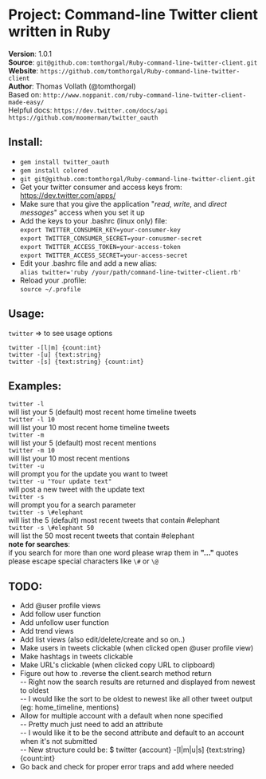 Project: Command-line Twitter client written in Ruby
====================================================

**Version**: 1.0.1  
**Source**: `git@github.com:tomthorgal/Ruby-command-line-twitter-client.git`  
**Website**: `https://github.com/tomthorgal/Ruby-command-line-twitter-client`  
**Author**: Thomas Vollath (@tomthorgal)  
Based on: `http://www.noppanit.com/ruby-command-line-twitter-client-made-easy/`  
Helpful docs: `https://dev.twitter.com/docs/api`  
              `https://github.com/moomerman/twitter_oauth`  

Install:  
--------
 - `gem install twitter_oauth`  
 - `gem install colored`  
 - `git git@github.com:tomthorgal/Ruby-command-line-twitter-client.git`  
 - Get your twitter consumer and access keys from: https://dev.twitter.com/apps/  
 - Make sure that you give the application "*read*, *write*, and *direct messages*" access when you set it up  
 - Add the keys to your .bashrc (linux only) file:  
   `export TWITTER_CONSUMER_KEY=your-consumer-key`  
   `export TWITTER_CONSUMER_SECRET=your-conusmer-secret`  
   `export TWITTER_ACCESS_TOKEN=your-access-token`  
   `export TWITTER_ACCESS_SECRET=your-access-secret`  
 - Edit your .bashrc file and add a new alias:  
   `alias twitter='ruby /your/path/command-line-twitter-client.rb'`  
 - Reload your .profile:  
   `source ~/.profile`  

Usage:  
------
`twitter` => to see usage options  

`twitter -[l|m] {count:int}`  
`twitter -[u] {text:string}`  
`twitter -[s] {text:string} {count:int}`  

Examples:  
---------
`twitter -l`  
  will list your 5 (default) most recent home timeline tweets  
`twitter -l 10`  
  will list your 10 most recent home timeline tweets  
`twitter -m`  
  will list your 5 (default) most recent mentions  
`twitter -m 10`  
  will list your 10 most recent mentions  
`twitter -u`  
  will prompt you for the update you want to tweet  
`twitter -u "Your update text"`  
  will post a new tweet with the update text  
`twitter -s`  
  will prompt you for a search parameter  
`twitter -s \#elephant`  
  will list the 5 (default) most recent tweets that contain #elephant  
`twitter -s \#elephant 50`  
  will list the 50 most recent tweets that contain #elephant  
**note for searches**:  
  if you search for more than one word please wrap them in **"..."** quotes  
  please escape special characters like `\#` or `\@`  

TODO:  
-----
 - Add @user profile views  
 - Add follow user function  
 - Add unfollow user function  
 - Add trend views  
 - Add list views (also edit/delete/create and so on..)  
 - Make users in tweets clickable (when clicked open @user profile view)  
 - Make hashtags in tweets clickable  
 - Make URL's clickable (when clicked copy URL to clipboard)  
 - Figure out how to .reverse the client.search method return  
   -- Right now the search results are returned and displayed from newest to oldest  
   -- I would like the sort to be oldest to newest like all other tweet output (eg: home_timeline, mentions)  
 - Allow for multiple account with a default when none specified  
   -- Pretty much just need to add an attribute  
   -- I would like it to be the second attribute and default to an account when it's not submitted  
   -- New structure could be: $ twitter {account} -[l|m|u|s] {text:string} {count:int}  
 - Go back and check for proper error traps and add where needed  
